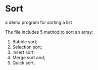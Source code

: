 # Sort
a demo program for sorting a list

The file includes 5 method to sort an array:
1. Bubble sort;
2. Selection sort;
3. Insert sort;
4. Merge sort and;
5. Quick sort.

